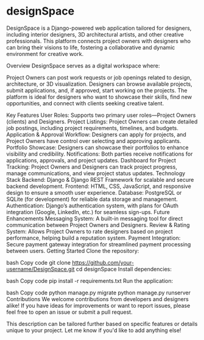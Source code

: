 # designSpace
DesignSpace is a Django-powered web application tailored for designers, including interior designers, 3D architectural artists, and other creative professionals. This platform connects project owners with designers who can bring their visions to life, fostering a collaborative and dynamic environment for creative work.

Overview
DesignSpace serves as a digital workspace where:

Project Owners can post work requests or job openings related to design, architecture, or 3D visualization.
Designers can browse available projects, submit applications, and, if approved, start working on the projects.
The platform is ideal for designers who want to showcase their skills, find new opportunities, and connect with clients seeking creative talent.

Key Features
User Roles: Supports two primary user roles—Project Owners (clients) and Designers.
Project Listings: Project Owners can create detailed job postings, including project requirements, timelines, and budgets.
Application & Approval Workflow: Designers can apply for projects, and Project Owners have control over selecting and approving applicants.
Portfolio Showcase: Designers can showcase their portfolios to enhance visibility and credibility.
Notifications: Both parties receive notifications for applications, approvals, and project updates.
Dashboard for Project Tracking: Project Owners and Designers can track project progress, manage communications, and view project status updates.
Technology Stack
Backend: Django & Django REST Framework for scalable and secure backend development.
Frontend: HTML, CSS, JavaScript, and responsive design to ensure a smooth user experience.
Database: PostgreSQL or SQLite (for development) for reliable data storage and management.
Authentication: Django’s authentication system, with plans for OAuth integration (Google, LinkedIn, etc.) for seamless sign-ups.
Future Enhancements
Messaging System: A built-in messaging tool for direct communication between Project Owners and Designers.
Review & Rating System: Allows Project Owners to rate designers based on project performance, helping build a reputation system.
Payment Integration: Secure payment gateway integration for streamlined payment processing between users.
Getting Started
Clone the repository:

bash
Copy code
git clone https://github.com/your-username/DesignSpace.git
cd designSpace
Install dependencies:

bash
Copy code
pip install -r requirements.txt
Run the application:

bash
Copy code
python manage.py migrate
python manage.py runserver
Contributions
We welcome contributions from developers and designers alike! If you have ideas for improvements or want to report issues, please feel free to open an issue or submit a pull request.

This description can be tailored further based on specific features or details unique to your project. Let me know if you'd like to add anything else!
